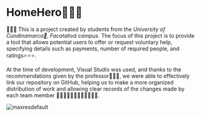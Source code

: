 # HomeHero🦸🏻‍♂️
👨🏻‍🎓 This is a project created by students from the *University of Cundinamarca🏫, Facatativá campus*. The focus of this project is to provide a tool that allows potential users to offer or request voluntary help, specifying details such as payments, number of required people, and ratings⭐️⭐️⭐️.

At the time of development, Visual Studio was used, and thanks to the recommendations given by the professor🧑🏻‍🏫, we were able to effectively link our repository on GitHub, helping us to make a more organized distribution of work and allowing clear records of the changes made by each team member 👨🏻‍💻👨🏻‍💻👨🏻‍💻👨🏻‍💻.

![maxresdefault](https://github.com/MoOree03/HomeHero/assets/81050319/be4ef5d0-fce3-480d-9045-0c6eece25e47)









